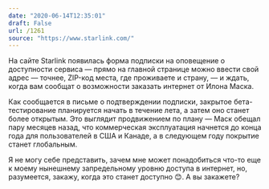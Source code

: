 ```yaml
---
date: "2020-06-14T12:35:01"
draft: False
url: /1261
source: "https://www.starlink.com/"
---
```


На сайте Starlink появилась форма подписки на оповещение о доступности сервиса — прямо на главной странице можно ввести свой адрес — точнее, ZIP-код места, где проживаете и страну, — и ждать, когда вам сообщат о возможности заказать интернет от Илона Маска.

Как сообщается в письме о подтверждении подписки, закрытое бета-тестирование планируется начать в течение лета, а затем оно станет более открытым. Это выглядит продвижением по плану — Маск обещал пару месяцев назад, что коммерческая эксплуатация начнется до конца года для пользователей в США и Канаде, а в следующем году покрытие станет глобальным.

Я не могу себе представить, зачем мне может понадобиться что-то еще к моему нынешнему запредельному уровню доступа в интернет, но, разумеется, закажу, когда это станет доступно 😊. А вы закажете?
